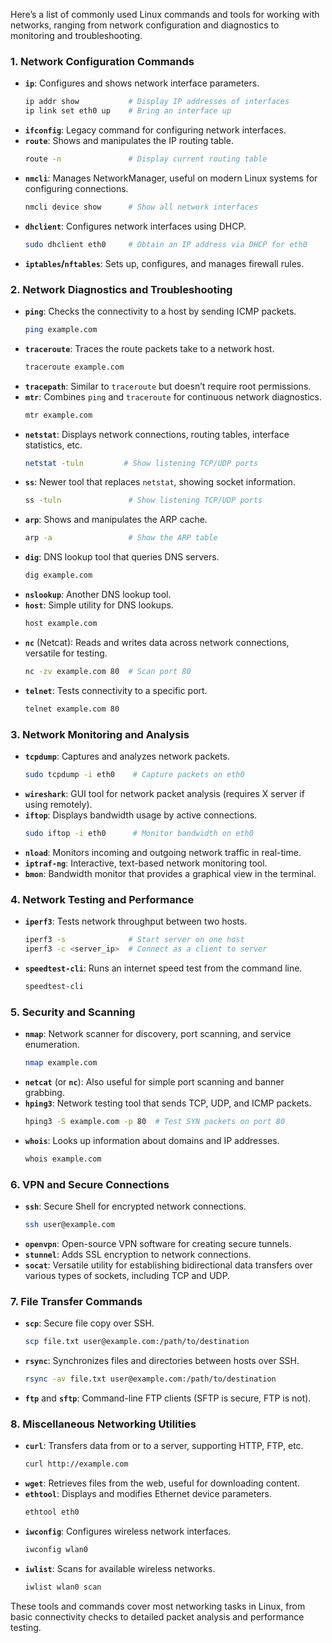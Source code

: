 Here’s a list of commonly used Linux commands and tools for working with networks, ranging from network configuration and diagnostics to monitoring and troubleshooting.

### 1. **Network Configuration Commands**

   - **`ip`**: Configures and shows network interface parameters.
     ```bash
     ip addr show           # Display IP addresses of interfaces
     ip link set eth0 up    # Bring an interface up
     ```
   - **`ifconfig`**: Legacy command for configuring network interfaces.
   - **`route`**: Shows and manipulates the IP routing table.
     ```bash
     route -n               # Display current routing table
     ```
   - **`nmcli`**: Manages NetworkManager, useful on modern Linux systems for configuring connections.
     ```bash
     nmcli device show      # Show all network interfaces
     ```
   - **`dhclient`**: Configures network interfaces using DHCP.
     ```bash
     sudo dhclient eth0     # Obtain an IP address via DHCP for eth0
     ```
   - **`iptables`/`nftables`**: Sets up, configures, and manages firewall rules.

### 2. **Network Diagnostics and Troubleshooting**

   - **`ping`**: Checks the connectivity to a host by sending ICMP packets.
     ```bash
     ping example.com
     ```
   - **`traceroute`**: Traces the route packets take to a network host.
     ```bash
     traceroute example.com
     ```
   - **`tracepath`**: Similar to `traceroute` but doesn’t require root permissions.
   - **`mtr`**: Combines `ping` and `traceroute` for continuous network diagnostics.
     ```bash
     mtr example.com
     ```
   - **`netstat`**: Displays network connections, routing tables, interface statistics, etc.
     ```bash
     netstat -tuln         # Show listening TCP/UDP ports
     ```
   - **`ss`**: Newer tool that replaces `netstat`, showing socket information.
     ```bash
     ss -tuln               # Show listening TCP/UDP ports
     ```
   - **`arp`**: Shows and manipulates the ARP cache.
     ```bash
     arp -a                 # Show the ARP table
     ```
   - **`dig`**: DNS lookup tool that queries DNS servers.
     ```bash
     dig example.com
     ```
   - **`nslookup`**: Another DNS lookup tool.
   - **`host`**: Simple utility for DNS lookups.
     ```bash
     host example.com
     ```
   - **`nc`** (Netcat): Reads and writes data across network connections, versatile for testing.
     ```bash
     nc -zv example.com 80  # Scan port 80
     ```
   - **`telnet`**: Tests connectivity to a specific port.
     ```bash
     telnet example.com 80
     ```

### 3. **Network Monitoring and Analysis**

   - **`tcpdump`**: Captures and analyzes network packets.
     ```bash
     sudo tcpdump -i eth0    # Capture packets on eth0
     ```
   - **`wireshark`**: GUI tool for network packet analysis (requires X server if using remotely).
   - **`iftop`**: Displays bandwidth usage by active connections.
     ```bash
     sudo iftop -i eth0      # Monitor bandwidth on eth0
     ```
   - **`nload`**: Monitors incoming and outgoing network traffic in real-time.
   - **`iptraf-ng`**: Interactive, text-based network monitoring tool.
   - **`bmon`**: Bandwidth monitor that provides a graphical view in the terminal.

### 4. **Network Testing and Performance**

   - **`iperf3`**: Tests network throughput between two hosts.
     ```bash
     iperf3 -s              # Start server on one host
     iperf3 -c <server_ip>  # Connect as a client to server
     ```
   - **`speedtest-cli`**: Runs an internet speed test from the command line.
     ```bash
     speedtest-cli
     ```

### 5. **Security and Scanning**

   - **`nmap`**: Network scanner for discovery, port scanning, and service enumeration.
     ```bash
     nmap example.com
     ```
   - **`netcat`** (or **`nc`**): Also useful for simple port scanning and banner grabbing.
   - **`hping3`**: Network testing tool that sends TCP, UDP, and ICMP packets.
     ```bash
     hping3 -S example.com -p 80  # Test SYN packets on port 80
     ```
   - **`whois`**: Looks up information about domains and IP addresses.
     ```bash
     whois example.com
     ```

### 6. **VPN and Secure Connections**

   - **`ssh`**: Secure Shell for encrypted network connections.
     ```bash
     ssh user@example.com
     ```
   - **`openvpn`**: Open-source VPN software for creating secure tunnels.
   - **`stunnel`**: Adds SSL encryption to network connections.
   - **`socat`**: Versatile utility for establishing bidirectional data transfers over various types of sockets, including TCP and UDP.

### 7. **File Transfer Commands**

   - **`scp`**: Secure file copy over SSH.
     ```bash
     scp file.txt user@example.com:/path/to/destination
     ```
   - **`rsync`**: Synchronizes files and directories between hosts over SSH.
     ```bash
     rsync -av file.txt user@example.com:/path/to/destination
     ```
   - **`ftp`** and **`sftp`**: Command-line FTP clients (SFTP is secure, FTP is not).

### 8. **Miscellaneous Networking Utilities**

   - **`curl`**: Transfers data from or to a server, supporting HTTP, FTP, etc.
     ```bash
     curl http://example.com
     ```
   - **`wget`**: Retrieves files from the web, useful for downloading content.
   - **`ethtool`**: Displays and modifies Ethernet device parameters.
     ```bash
     ethtool eth0
     ```
   - **`iwconfig`**: Configures wireless network interfaces.
     ```bash
     iwconfig wlan0
     ```
   - **`iwlist`**: Scans for available wireless networks.
     ```bash
     iwlist wlan0 scan
     ```

These tools and commands cover most networking tasks in Linux, from basic connectivity checks to detailed packet analysis and performance testing.